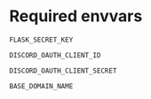 # Required envvars

`FLASK_SECRET_KEY`

`DISCORD_OAUTH_CLIENT_ID`

`DISCORD_OAUTH_CLIENT_SECRET`

`BASE_DOMAIN_NAME`